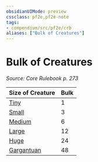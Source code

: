 ```yaml
---
obsidianUIMode: preview
cssclass: pf2e,pf2e-note
tags:
- compendium/src/pf2e/crb
aliases: ["Bulk of Creatures"]
---
```

# Bulk of Creatures  
*Source: Core Rulebook p. 273*  

| Size of Creature | Bulk |
|------------------|------|
| [Tiny](/rules/traits/tiny-b1.md) | 1 |
| [Small](/rules/traits/small-b1.md) | 3 |
| [Medium](/rules/traits/medium-b1.md) | 6 |
| [Large](/rules/traits/large-b1.md) | 12 |
| [Huge](/rules/traits/huge-b1.md) | 24 |
| [Gargantuan](/rules/traits/gargantuan-b1.md) | 48 |